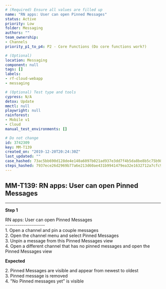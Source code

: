 ```yaml
---
# (Required) Ensure all values are filled up
name: "RN apps: User can open Pinned Messages"
status: Active
priority: Low
folder: Messaging
authors: ""
team_ownership: 
- Channels
priority_p1_to_p4: P2 - Core Functions (Do core functions work?)

# (Optional)
location: Messaging
component: null
tags: []
labels: 
- rf-cloud-webapp
- messaging

# (Optional) Test type and tools
cypress: N/A
detox: Update
mmctl: null
playwright: null
rainforest: 
- Mobile v1
- Cloud
manual_test_environments: []

# Do not change
id: 3742309
key: MM-T139
created_on: "2019-12-20T20:24:30Z"
last_updated: ""
case_hashed: 73ac5bb690d128de4e140a6097b021ad937e3dd7f4b5da8be8b5c75b9878901b5d8503b70061ea798443d63d6f952caa
steps_hashed: 7937ece26d2969b77a6e213d60ae431b9941479ea32e1632712a7cfc9a3e599774d6dff40ce4cda5dcad4ec87af14a0f
---
```


<!-- (Auto-generated) Based on frontmatter's "key" and "name" -->

## MM-T139: RN apps: User can open Pinned Messages

---

**Step 1**

RN apps: User can open Pinned Messages\
\--------------------\
1\. Open a channel and pin a couple messages\
2\. Open the channel menu and select Pinned Messages\
3\. Unpin a message from this Pinned Messages view\
4\. Open a different channel that has no pinned messages and open the Pinned Messages view

**Expected**

2\. Pinned Messages are visible and appear from newest to oldest\
3\. Pinned message is removed\
4\. "No Pinned messages yet" is visible
